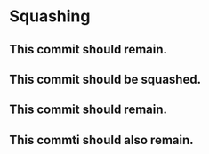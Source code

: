 # Squashing

## This commit should remain.
## This commit should be squashed.
## This commit should remain.
## This commti should also remain.
